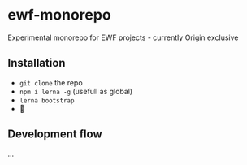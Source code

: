 # ewf-monorepo

Experimental monorepo for EWF projects - currently Origin exclusive

## Installation

- `git clone` the repo
- `npm i lerna -g` (usefull as global)
- `lerna bootstrap`
- 🥂

## Development flow

...
